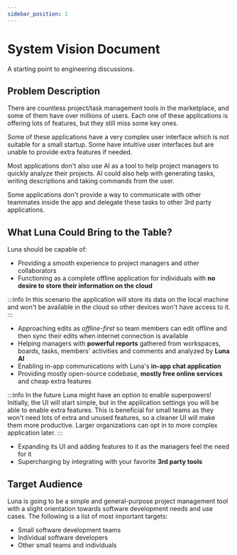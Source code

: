 ```yaml
---
sidebar_position: 1
---
```


# System Vision Document

A starting point to engineering discussions.

## Problem Description

There are countless project/task management tools in the marketplace,
and some of them have over millions of users.
Each one of these applications is offering lots of features, but they still miss some key ones.  

Some of these applications have a very complex user interface which is not suitable for a small startup.
Some have intuitive user interfaces but are unable to provide extra features if needed.  

Most applications don't also use AI as a tool to help project managers to quickly analyze their projects.
AI could also help with generating tasks, writing descriptions and taking commands from the user.  

Some applications don't provide a way to communicate with other teammates inside the app
and delegate these tasks to other 3rd party applications.


## What Luna Could Bring to the Table?

Luna should be capable of:
- Providing a smooth experience to project managers and other collaborators 
- Functioning as a complete offline application for individuals with __no desire to store their information on the cloud__

:::info
In this scenario the application will store its data on the local machine
and won't be available in the cloud so other devices won't have access to it. 
:::

- Approaching edits as _offline-first_ so team members can edit offline and then sync their edits when internet connection is available
- Helping managers with __powerful reports__ gathered from workspaces, boards, tasks, members' activities and comments and analyzed by __Luna AI__
- Enabling in-app communications with Luna's __in-app chat application__
- Providing mostly open-source codebase, __mostly free online services__ and cheap extra features

:::info
In the future Luna might have an option to enable superpowers!
Initially,
the UI will start simple, but in the application settings you will be able to enable extra features.
This is beneficial for small teams as they won't need lots of extra and unused features,
so a cleaner UI will make them more productive.
Larger organizations can opt in to more complex application later.
:::

- Expanding its UI and adding features to it as the managers feel the need for it
- Supercharging by integrating with your favorite __3rd party tools__


## Target Audience

Luna is going to be a simple and general-purpose project management tool with a slight orientation towards software development needs and use cases.
The following is a list of most important targets: 

- Small software development teams
- Individual software developers
- Other small teams and individuals